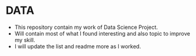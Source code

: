 # DATA

- This repository contain my work of Data Science Project.
- Will contain most of what I found interesting and also topic to improve my skill.
- I will update the list and readme more as I worked.